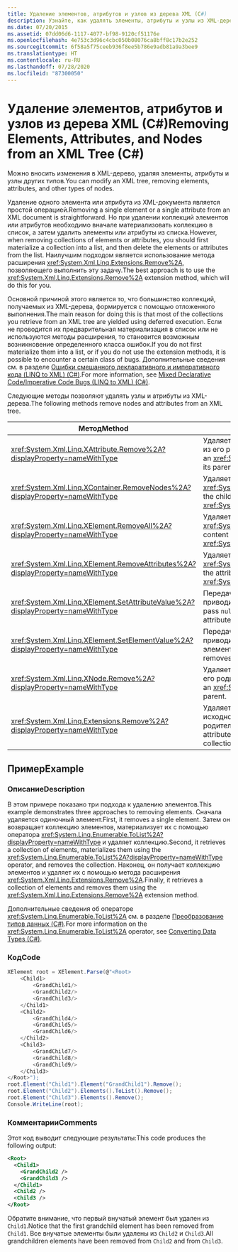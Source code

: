 ```yaml
---
title: Удаление элементов, атрибутов и узлов из дерева XML (C#)
description: Узнайте, как удалять элементы, атрибуты и узлы из XML-дерева. Ознакомьтесь со списком методов удаления и примером кода.
ms.date: 07/20/2015
ms.assetid: 07dd06d6-1117-4077-bf98-9120cf51176e
ms.openlocfilehash: 4e753c3d96c4cbc050b08076ca8bff8c17b2e252
ms.sourcegitcommit: 6f58a5f75ceeb936f8ee5b786e9adb81a9a3bee9
ms.translationtype: HT
ms.contentlocale: ru-RU
ms.lasthandoff: 07/28/2020
ms.locfileid: "87300050"
---
```

# <a name="removing-elements-attributes-and-nodes-from-an-xml-tree-c"></a><span data-ttu-id="41574-104">Удаление элементов, атрибутов и узлов из дерева XML (C#)</span><span class="sxs-lookup"><span data-stu-id="41574-104">Removing Elements, Attributes, and Nodes from an XML Tree (C#)</span></span>

<span data-ttu-id="41574-105">Можно вносить изменения в XML-дерево, удаляя элементы, атрибуты и узлы других типов.</span><span class="sxs-lookup"><span data-stu-id="41574-105">You can modify an XML tree, removing elements, attributes, and other types of nodes.</span></span>

<span data-ttu-id="41574-106">Удаление одного элемента или атрибута из XML-документа является простой операцией.</span><span class="sxs-lookup"><span data-stu-id="41574-106">Removing a single element or a single attribute from an XML document is straightforward.</span></span> <span data-ttu-id="41574-107">Но при удалении коллекций элементов или атрибутов необходимо вначале материализовать коллекцию в список, а затем удалить элементы или атрибуты из списка.</span><span class="sxs-lookup"><span data-stu-id="41574-107">However, when removing collections of elements or attributes, you should first materialize a collection into a list, and then delete the elements or attributes from the list.</span></span> <span data-ttu-id="41574-108">Наилучшим подходом является использование метода расширения <xref:System.Xml.Linq.Extensions.Remove%2A>, позволяющего выполнить эту задачу.</span><span class="sxs-lookup"><span data-stu-id="41574-108">The best approach is to use the <xref:System.Xml.Linq.Extensions.Remove%2A> extension method, which will do this for you.</span></span>

<span data-ttu-id="41574-109">Основной причиной этого является то, что большинство коллекций, получаемых из XML-дерева, формируется с помощью отложенного выполнения.</span><span class="sxs-lookup"><span data-stu-id="41574-109">The main reason for doing this is that most of the collections you retrieve from an XML tree are yielded using deferred execution.</span></span> <span data-ttu-id="41574-110">Если не проводится их предварительная материализация в список или не используются методы расширения, то становится возможным возникновение определенного класса ошибок.</span><span class="sxs-lookup"><span data-stu-id="41574-110">If you do not first materialize them into a list, or if you do not use the extension methods, it is possible to encounter a certain class of bugs.</span></span> <span data-ttu-id="41574-111">Дополнительные сведения см. в разделе [Ошибки смешанного декларативного и императивного кода (LINQ to XML) (C#)](./mixed-declarative-code-imperative-code-bugs-linq-to-xml.md).</span><span class="sxs-lookup"><span data-stu-id="41574-111">For more information, see [Mixed Declarative Code/Imperative Code Bugs (LINQ to XML) (C#)](./mixed-declarative-code-imperative-code-bugs-linq-to-xml.md).</span></span>

<span data-ttu-id="41574-112">Следующие методы позволяют удалять узлы и атрибуты из XML-дерева.</span><span class="sxs-lookup"><span data-stu-id="41574-112">The following methods remove nodes and attributes from an XML tree.</span></span>

|<span data-ttu-id="41574-113">Метод</span><span class="sxs-lookup"><span data-stu-id="41574-113">Method</span></span>|<span data-ttu-id="41574-114">Описание</span><span class="sxs-lookup"><span data-stu-id="41574-114">Description</span></span>|
|------------|-----------------|
|<xref:System.Xml.Linq.XAttribute.Remove%2A?displayProperty=nameWithType>|<span data-ttu-id="41574-115">Удаляет <xref:System.Xml.Linq.XAttribute> из его родительского элемента.</span><span class="sxs-lookup"><span data-stu-id="41574-115">Removes an <xref:System.Xml.Linq.XAttribute> from its parent.</span></span>|
|<xref:System.Xml.Linq.XContainer.RemoveNodes%2A?displayProperty=nameWithType>|<span data-ttu-id="41574-116">Удаляет дочерние узлы из <xref:System.Xml.Linq.XContainer>.</span><span class="sxs-lookup"><span data-stu-id="41574-116">Removes the child nodes from an <xref:System.Xml.Linq.XContainer>.</span></span>|
|<xref:System.Xml.Linq.XElement.RemoveAll%2A?displayProperty=nameWithType>|<span data-ttu-id="41574-117">Удаляет содержимое и атрибуты из <xref:System.Xml.Linq.XElement>.</span><span class="sxs-lookup"><span data-stu-id="41574-117">Removes content and attributes from an <xref:System.Xml.Linq.XElement>.</span></span>|
|<xref:System.Xml.Linq.XElement.RemoveAttributes%2A?displayProperty=nameWithType>|<span data-ttu-id="41574-118">Удаляет атрибуты <xref:System.Xml.Linq.XElement>.</span><span class="sxs-lookup"><span data-stu-id="41574-118">Removes the attributes of an <xref:System.Xml.Linq.XElement>.</span></span>|
|<xref:System.Xml.Linq.XElement.SetAttributeValue%2A?displayProperty=nameWithType>|<span data-ttu-id="41574-119">Передача `null` в качестве значения приводит к удалению атрибута.</span><span class="sxs-lookup"><span data-stu-id="41574-119">If you pass `null` for value, then removes the attribute.</span></span>|
|<xref:System.Xml.Linq.XElement.SetElementValue%2A?displayProperty=nameWithType>|<span data-ttu-id="41574-120">Передача `null` в качестве значения приводит к удалению дочернего элемента.</span><span class="sxs-lookup"><span data-stu-id="41574-120">If you pass `null` for value, then removes the child element.</span></span>|
|<xref:System.Xml.Linq.XNode.Remove%2A?displayProperty=nameWithType>|<span data-ttu-id="41574-121">Удаляет <xref:System.Xml.Linq.XNode> из его родительского элемента.</span><span class="sxs-lookup"><span data-stu-id="41574-121">Removes an <xref:System.Xml.Linq.XNode> from its parent.</span></span>|
|<xref:System.Xml.Linq.Extensions.Remove%2A?displayProperty=nameWithType>|<span data-ttu-id="41574-122">Удаляет каждый атрибут или элемент исходной коллекции из своего родительского элемента.</span><span class="sxs-lookup"><span data-stu-id="41574-122">Removes every attribute or element in the source collection from its parent element.</span></span>|

## <a name="example"></a><span data-ttu-id="41574-123">Пример</span><span class="sxs-lookup"><span data-stu-id="41574-123">Example</span></span>

### <a name="description"></a><span data-ttu-id="41574-124">Описание</span><span class="sxs-lookup"><span data-stu-id="41574-124">Description</span></span>

<span data-ttu-id="41574-125">В этом примере показано три подхода к удалению элементов.</span><span class="sxs-lookup"><span data-stu-id="41574-125">This example demonstrates three approaches to removing elements.</span></span> <span data-ttu-id="41574-126">Сначала удаляется одиночный элемент.</span><span class="sxs-lookup"><span data-stu-id="41574-126">First, it removes a single element.</span></span> <span data-ttu-id="41574-127">Затем он возвращает коллекцию элементов, материализует их с помощью оператора <xref:System.Linq.Enumerable.ToList%2A?displayProperty=nameWithType> и удаляет коллекцию.</span><span class="sxs-lookup"><span data-stu-id="41574-127">Second, it retrieves a collection of elements, materializes them using the <xref:System.Linq.Enumerable.ToList%2A?displayProperty=nameWithType> operator, and removes the collection.</span></span> <span data-ttu-id="41574-128">Наконец, он получает коллекцию элементов и удаляет их с помощью метода расширения <xref:System.Xml.Linq.Extensions.Remove%2A>.</span><span class="sxs-lookup"><span data-stu-id="41574-128">Finally, it retrieves a collection of elements and removes them using the <xref:System.Xml.Linq.Extensions.Remove%2A> extension method.</span></span>

<span data-ttu-id="41574-129">Дополнительные сведения об операторе <xref:System.Linq.Enumerable.ToList%2A> см. в разделе [Преобразование типов данных (C#)](./converting-data-types.md).</span><span class="sxs-lookup"><span data-stu-id="41574-129">For more information on the <xref:System.Linq.Enumerable.ToList%2A> operator, see [Converting Data Types (C#)](./converting-data-types.md).</span></span>

### <a name="code"></a><span data-ttu-id="41574-130">Код</span><span class="sxs-lookup"><span data-stu-id="41574-130">Code</span></span>

```csharp
XElement root = XElement.Parse(@"<Root>
    <Child1>
        <GrandChild1/>
        <GrandChild2/>
        <GrandChild3/>
    </Child1>
    <Child2>
        <GrandChild4/>
        <GrandChild5/>
        <GrandChild6/>
    </Child2>
    <Child3>
        <GrandChild7/>
        <GrandChild8/>
        <GrandChild9/>
    </Child3>
</Root>");
root.Element("Child1").Element("GrandChild1").Remove();
root.Element("Child2").Elements().ToList().Remove();
root.Element("Child3").Elements().Remove();
Console.WriteLine(root);
```

### <a name="comments"></a><span data-ttu-id="41574-131">Комментарии</span><span class="sxs-lookup"><span data-stu-id="41574-131">Comments</span></span>

<span data-ttu-id="41574-132">Этот код выводит следующие результаты:</span><span class="sxs-lookup"><span data-stu-id="41574-132">This code produces the following output:</span></span>

```xml
<Root>
  <Child1>
    <GrandChild2 />
    <GrandChild3 />
  </Child1>
  <Child2 />
  <Child3 />
</Root>
```

<span data-ttu-id="41574-133">Обратите внимание, что первый внучатый элемент был удален из `Child1`.</span><span class="sxs-lookup"><span data-stu-id="41574-133">Notice that the first grandchild element has been removed from `Child1`.</span></span> <span data-ttu-id="41574-134">Все внучатые элементы были удалены из `Child2` и `Child3`.</span><span class="sxs-lookup"><span data-stu-id="41574-134">All grandchildren elements have been removed from `Child2` and from `Child3`.</span></span>

